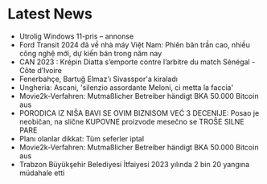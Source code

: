 # Latest News
-  Utrolig Windows 11-pris – annonse
-  Ford Transit 2024 đã về nhà máy Việt Nam: Phiên bản trần cao, nhiều công nghệ mới, dự kiến bán trong năm nay
-  CAN 2023 : Krépin Diatta s’emporte contre l’arbitre du match Sénégal - Côte d’Ivoire
-  Fenerbahçe, Bartuğ Elmaz'ı Sivasspor'a kiraladı
-  Ungheria: Ascani, 'silenzio assordante Meloni, ci metta la faccia'
-  Movie2k-Verfahren: Mutmaßlicher Betreiber händigt BKA 50.000 Bitcoin aus
-  PORODICA IZ NIŠA BAVI SE OVIM BIZNISOM VEĆ 3 DECENIJE: Posao je neobičan, na slične KUPOVNE proizvode mesečno se TROŠE SILNE PARE
-  Planı olanlar dikkat: Tüm seferler iptal
-  Movie2k-Verfahren: Mutmaßlicher Betreiber händigt BKA 50.000 Bitcoin aus
-  Trabzon Büyükşehir Belediyesi İtfaiyesi 2023 yılında 2 bin 20 yangına müdahale etti
